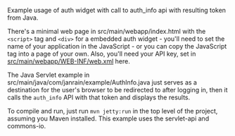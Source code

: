 Example usage of auth widget with call to auth_info api with resulting token from Java.

There's a minimal web page in src/main/webapp/index.html with the `<script>` tag and `<div>` for a embedded auth widget - you'll need to set the name of your application in the JavaScript - or you can copy the JavaScript tag into a page of your own.  Also, you'll need your API key, set in [src/main/webapp/WEB-INF/web.xml](standalone-servlet-example/src/main/webapp/WEB-INF/web.xml) here.

The Java Servlet example in src/main/java/com/janrain/example/AuthInfo.java just serves as a destination for the user's browser to be redirected to after logging in, then it calls the `auth_info` API with that token and displays the results.

To compile and run, just run `mvn jetty:run` in the top level of the project, assuming you Maven installed.  This example uses the servlet-api and commons-io.
